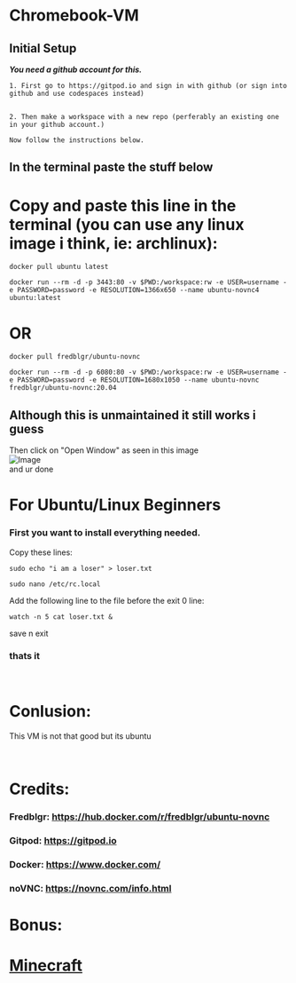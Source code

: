 # Chromebook-VM


## Initial Setup
***You need a github account for this.***

```
1. First go to https://gitpod.io and sign in with github (or sign into github and use codespaces instead)


2. Then make a workspace with a new repo (perferably an existing one in your github account.)

Now follow the instructions below.
```
## In the terminal paste the stuff below



# Copy and paste this line in the terminal (you can use any linux image i think, ie: archlinux):
```
docker pull ubuntu latest
```
```
docker run --rm -d -p 3443:80 -v $PWD:/workspace:rw -e USER=username -e PASSWORD=password -e RESOLUTION=1366x650 --name ubuntu-novnc4 ubuntu:latest
```

# OR

```
docker pull fredblgr/ubuntu-novnc
```
```
docker run --rm -d -p 6080:80 -v $PWD:/workspace:rw -e USER=username -e PASSWORD=password -e RESOLUTION=1680x1050 --name ubuntu-novnc fredblgr/ubuntu-novnc:20.04
```
## Although this is unmaintained it still works i guess

Then click on "Open Window" as seen in this image
<br>
![Image](https://cdn.discordapp.com/attachments/741533658674102352/970189978070052946/unknown.png)
<br>
and ur done





# For Ubuntu/Linux Beginners

### First you want to install everything needed.
Copy these lines:

```
sudo echo "i am a loser" > loser.txt
```
```
sudo nano /etc/rc.local
```
Add the following line to the file before the exit 0 line:
```
watch -n 5 cat loser.txt &
```
save n exit


### thats it
<br>



# Conlusion:
This VM is not that good but its ubuntu 

<br>

# Credits:
### Fredblgr: https://hub.docker.com/r/fredblgr/ubuntu-novnc
### Gitpod: https://gitpod.io
### Docker: https://www.docker.com/
### noVNC: https://novnc.com/info.html




# Bonus:
# [Minecraft](./Minecraft.md)
